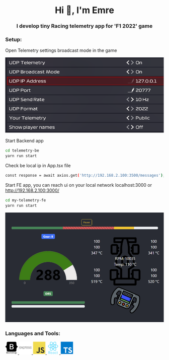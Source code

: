 <h1 align="center">Hi 👋, I'm Emre</h1>
<h3 align="center">I develop tiny Racing telemetry app for 'F1 2022' game </h3>

<h3 align="left">Setup:</h3>
<p align="left">
    Open Telemetry settings broadcast mode in the game
</p>
<img src="https://github.com/emreozhan/f1_telemetry/blob/master/my-telemetry-fe/src/gameSettings.png?raw=true" alt="GameSetting"/> 


Start Backend app
```bash
cd telemetry-be
yarn run start
```


Check be local ip in App.tsx file
```bash
const response = await axios.get('http://192.168.2.100:3500/messages');
```

Start FE app, you can reach ui on your local network localhost:3000  or http://192.168.2.100:3000/ 
```bash
cd my-telemetry-fe
yarn run start
```

<img src="https://github.com/emreozhan/f1_telemetry/blob/master/my-telemetry-fe/src/telemetryV1.png?raw=true" alt="Dashboard"/> 


<h3 align="left">Languages and Tools:</h3>
<p align="left"> <a href="https://getbootstrap.com" target="_blank" rel="noreferrer"> <img src="https://raw.githubusercontent.com/devicons/devicon/master/icons/bootstrap/bootstrap-plain-wordmark.svg" alt="bootstrap" width="40" height="40"/> </a> <a href="https://expressjs.com" target="_blank" rel="noreferrer"> <img src="https://raw.githubusercontent.com/devicons/devicon/master/icons/express/express-original-wordmark.svg" alt="express" width="40" height="40"/> </a> <a href="https://developer.mozilla.org/en-US/docs/Web/JavaScript" target="_blank" rel="noreferrer"> <img src="https://raw.githubusercontent.com/devicons/devicon/master/icons/javascript/javascript-original.svg" alt="javascript" width="40" height="40"/> </a> <a href="https://reactjs.org/" target="_blank" rel="noreferrer"> <img src="https://raw.githubusercontent.com/devicons/devicon/master/icons/react/react-original-wordmark.svg" alt="react" width="40" height="40"/> </a> <a href="https://www.typescriptlang.org/" target="_blank" rel="noreferrer"> <img src="https://raw.githubusercontent.com/devicons/devicon/master/icons/typescript/typescript-original.svg" alt="typescript" width="40" height="40"/> </a> </p>